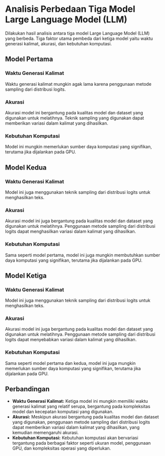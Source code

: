 # Analisis Perbedaan Tiga Model Large Language Model (LLM)

Dilakukan hasil analisis antara tiga model Large Language Model (LLM) yang berbeda. Tiga faktor utama pembeda dari ketiga model yaitu waktu generasi kalimat, akurasi, dan kebutuhan komputasi.

## Model Pertama

### Waktu Generasi Kalimat

Waktu generasi kalimat mungkin agak lama karena penggunaan metode sampling dari distribusi logits.

### Akurasi

Akurasi model ini bergantung pada kualitas model dan dataset yang digunakan untuk melatihnya. Teknik sampling yang digunakan dapat memberikan variasi dalam kalimat yang dihasilkan.

### Kebutuhan Komputasi

Model ini mungkin memerlukan sumber daya komputasi yang signifikan, terutama jika dijalankan pada GPU.

## Model Kedua

### Waktu Generasi Kalimat

Model ini juga menggunakan teknik sampling dari distribusi logits untuk menghasilkan teks.

### Akurasi

Akurasi model ini juga bergantung pada kualitas model dan dataset yang digunakan untuk melatihnya. Penggunaan metode sampling dari distribusi logits dapat menghasilkan variasi dalam kalimat yang dihasilkan.

### Kebutuhan Komputasi

Sama seperti model pertama, model ini juga mungkin membutuhkan sumber daya komputasi yang signifikan, terutama jika dijalankan pada GPU.

## Model Ketiga

### Waktu Generasi Kalimat

Model ini juga menggunakan teknik sampling dari distribusi logits untuk menghasilkan teks.

### Akurasi

Akurasi model ini juga bergantung pada kualitas model dan dataset yang digunakan untuk melatihnya. Penggunaan metode sampling dari distribusi logits dapat menyebabkan variasi dalam kalimat yang dihasilkan.

### Kebutuhan Komputasi

Sama seperti model pertama dan kedua, model ini juga mungkin memerlukan sumber daya komputasi yang signifikan, terutama jika dijalankan pada GPU.

## Perbandingan

- **Waktu Generasi Kalimat:** Ketiga model ini mungkin memiliki waktu generasi kalimat yang relatif serupa, bergantung pada kompleksitas model dan kecepatan komputasi yang digunakan.
- **Akurasi:** Meskipun akurasi bergantung pada kualitas model dan dataset yang digunakan, penggunaan metode sampling dari distribusi logits dapat memberikan variasi dalam kalimat yang dihasilkan, yang kemudian memengaruhi akurasi.
- **Kebutuhan Komputasi:** Kebutuhan komputasi akan bervariasi tergantung pada berbagai faktor seperti ukuran model, penggunaan GPU, dan kompleksitas operasi yang diperlukan.
